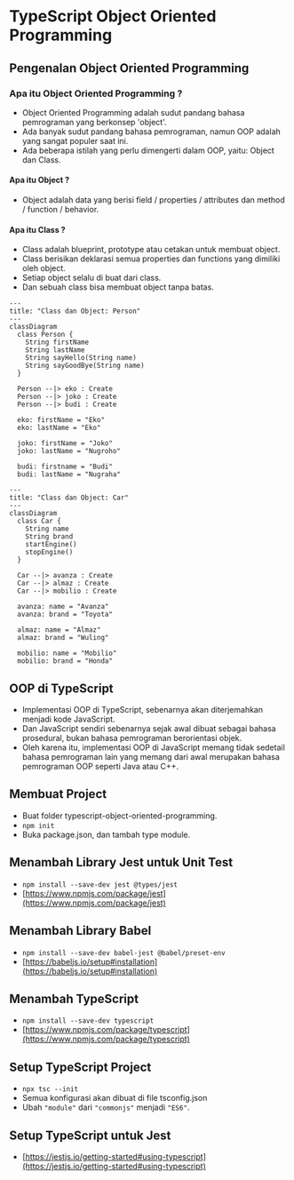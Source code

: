 # TypeScript Object Oriented Programming

## Pengenalan Object Oriented Programming

### Apa itu Object Oriented Programming ? 
* Object Oriented Programming adalah sudut pandang bahasa pemrograman yang berkonsep 'object'.
* Ada banyak sudut pandang bahasa pemrograman, namun OOP adalah yang sangat populer saat ini.
* Ada beberapa istilah yang perlu dimengerti dalam OOP, yaitu: Object dan Class.

#### Apa itu Object ?
* Object adalah data yang berisi field / properties / attributes dan method / function / behavior.

#### Apa itu Class ?
* Class adalah blueprint, prototype atau cetakan untuk membuat object.
* Class berisikan deklarasi semua properties dan functions yang dimiliki oleh object.
* Setiap object selalu di buat dari class.
* Dan sebuah class bisa membuat object tanpa batas.

```mermaid
---
title: "Class dan Object: Person"
---
classDiagram
  class Person {
    String firstName
    String lastName
    String sayHello(String name)
    String sayGoodBye(String name)
  }
  
  Person --|> eko : Create
  Person --|> joko : Create
  Person --|> budi : Create
  
  eko: firstName = "Eko"
  eko: lastName = "Eko"
  
  joko: firstName = "Joko"
  joko: lastName = "Nugroho"
  
  budi: firstname = "Budi"
  budi: lastName = "Nugraha"
```

```mermaid
---
title: "Class dan Object: Car"
---
classDiagram
  class Car {
    String name
    String brand
    startEngine()
    stopEngine()
  }
  
  Car --|> avanza : Create
  Car --|> almaz : Create
  Car --|> mobilio : Create
  
  avanza: name = "Avanza"
  avanza: brand = "Toyota"
  
  almaz: name = "Almaz"
  almaz: brand = "Wuling"
  
  mobilio: name = "Mobilio"
  mobilio: brand = "Honda"
```

## OOP di TypeScript
* Implementasi OOP di TypeScript, sebenarnya akan diterjemahkan menjadi kode JavaScript.
* Dan JavaScript sendiri sebenarnya sejak awal dibuat sebagai bahasa prosedural, bukan bahasa pemrograman berorientasi objek.
* Oleh karena itu, implementasi OOP di JavaScript memang tidak sedetail bahasa pemrograman lain yang memang dari awal merupakan bahasa pemrograman OOP seperti Java atau C++.

## Membuat Project
* Buat folder typescript-object-oriented-programming.
* ``` npm init ```
* Buka package.json, dan tambah type module.

## Menambah Library Jest untuk Unit Test
* ``` npm install --save-dev jest @types/jest ```
* [https://www.npmjs.com/package/jest](https://www.npmjs.com/package/jest)

## Menambah Library Babel
* ``` npm install --save-dev babel-jest @babel/preset-env ```
* [https://babeljs.io/setup#installation](https://babeljs.io/setup#installation)

## Menambah TypeScript
* ``` npm install --save-dev typescript ```
* [https://www.npmjs.com/package/typescript](https://www.npmjs.com/package/typescript)

## Setup TypeScript Project
* ``` npx tsc --init ```
* Semua konfigurasi akan dibuat di file tsconfig.json
* Ubah ``` "module" ``` dari ``` "commonjs" ``` menjadi ``` "ES6" ```.

## Setup TypeScript untuk Jest
* [https://jestjs.io/getting-started#using-typescript](https://jestjs.io/getting-started#using-typescript)